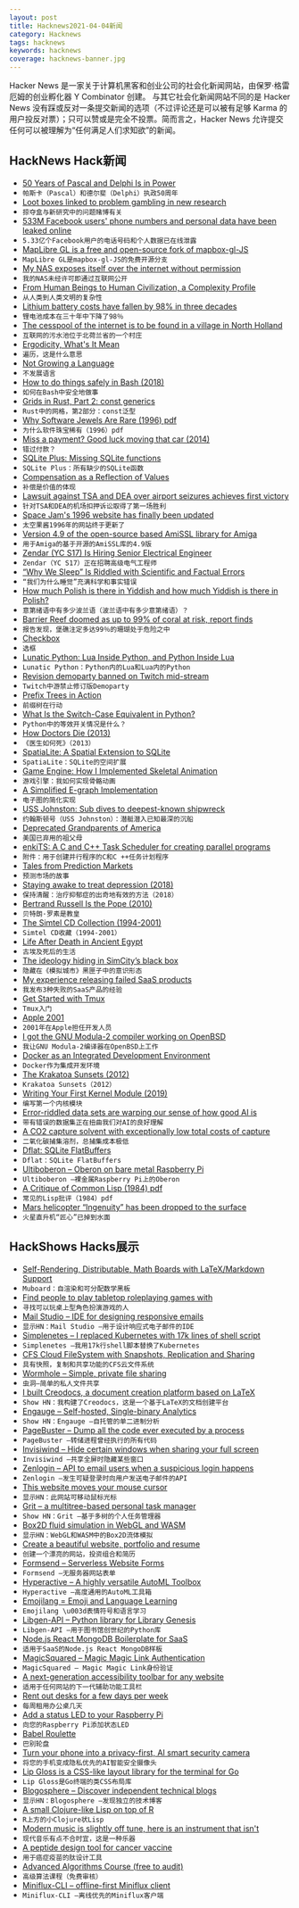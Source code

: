 ```yaml
---
layout: post
title: Hacknews2021-04-04新闻
category: Hacknews
tags: hacknews
keywords: hacknews
coverage: hacknews-banner.jpg
---
```


Hacker News 是一家关于计算机黑客和创业公司的社会化新闻网站，由保罗·格雷厄姆的创业孵化器 Y Combinator 创建。
与其它社会化新闻网站不同的是 Hacker News 没有踩或反对一条提交新闻的选项（不过评论还是可以被有足够 Karma 的用户投反对票）；只可以赞或是完全不投票。简而言之，Hacker News 允许提交任何可以被理解为“任何满足人们求知欲”的新闻。

## HackNews Hack新闻


- [50 Years of Pascal and Delphi Is in Power](https://blog.marcocantu.com/blog/2021-march-50years-pascal.html)
- `帕斯卡（Pascal）和德尔斐（Delphi）执政50周年`
- [Loot boxes linked to problem gambling in new research](https://www.bbc.co.uk/news/technology-56614281)
- `掠夺盒与新研究中的问题赌博有关`
- [533M Facebook users' phone numbers and personal data have been leaked online](https://www.businessinsider.com/stolen-data-of-533-million-facebook-users-leaked-online-2021-4)
- `5.33亿个Facebook用户的电话号码和个人数据已在线泄露`
- [MapLibre GL is a free and open-source fork of mapbox-gl-JS](https://github.com/maplibre/maplibre-gl-js)
- `MapLibre GL是mapbox-gl-JS的免费开源分支`
- [My NAS exposes itself over the internet without permission](https://kn100.me/terramaster-nas-exposing-itself-over-upnp/)
- `我的NAS未经许可即通过互联网公开`
- [From Human Beings to Human Civilization, a Complexity Profile](https://necsi.edu/complexity-rising-from-human-beings-to-human-civilization-a-complexity-profile)
- `从人类到人类文明的复杂性`
- [Lithium battery costs have fallen by 98% in three decades](https://www.economist.com/graphic-detail/2021/03/31/lithium-battery-costs-have-fallen-by-98-in-three-decades)
- `锂电池成本在三十年中下降了98％`
- [The cesspool of the internet is to be found in a village in North Holland](https://www.nrc.nl/nieuws/2021/04/02/the-cesspool-of-the-internet-is-to-be-found-in-a-village-in-north-holland-a4038369)
- `互联网的污水池位于北荷兰省的一个村庄`
- [Ergodicity, What's It Mean](https://avoidboringpeople.substack.com/p/ergodicity-whats-it-mean)
- `遍历，这是什么意思`
- [Not Growing a Language](https://kevingal.com/blog/java-overloading.html)
- `不发展语言`
- [How to do things safely in Bash (2018)](https://github.com/anordal/shellharden/blob/master/how_to_do_things_safely_in_bash.md)
- `如何在Bash中安全地做事`
- [Grids in Rust, Part 2: const generics](https://blog.adamchalmers.com/grids-2/)
- `Rust中的网格，第2部分：const泛型`
- [Why Software Jewels Are Rare (1996) pdf](http://www.cse.msu.edu/~cse870/Input/SS2002/MiniProject/Sources/r2057.pdf)
- `为什么软件珠宝稀有（1996）pdf`
- [Miss a payment? Good luck moving that car (2014)](https://dealbook.nytimes.com/2014/09/24/miss-a-payment-good-luck-moving-that-car/)
- `错过付款？`
- [SQLite Plus: Missing SQLite functions](https://github.com/nalgeon/sqlite-plus/)
- `SQLite Plus：所有缺少的SQLite函数`
- [Compensation as a Reflection of Values](http://dtrace.org/blogs/bmc/2021/03/04/compensation-as-a-reflection-of-values/)
- `补偿是价值的体现`
- [Lawsuit against TSA and DEA over airport seizures achieves first victory](https://ij.org/press-release/major-class-action-lawsuit-against-tsa-and-dea-over-airport-seizures-achieves-first-round-victory/)
- `针对TSA和DEA的机场扣押诉讼取得了第一场胜利`
- [Space Jam's 1996 website has finally been updated](item?id=26682980)
- `太空果酱1996年的网站终于更新了`
- [Version 4.9 of the open-source based AmiSSL library for Amiga](http://aminet.net/package/util/libs/AmiSSL-4.9)
- `用于Amiga的基于开源的AmiSSL库的4.9版`
- [Zendar (YC S17) Is Hiring Senior Electrical Engineer](https://jobs.ashbyhq.com/zendar/e72f4909-557e-4402-abd5-e16791883040)
- `Zendar（YC S17）正在招聘高级电气工程师`
- [“Why We Sleep” Is Riddled with Scientific and Factual Errors](https://guzey.com/books/why-we-sleep/)
- `“我们为什么睡觉”充满科学和事实错误`
- [How much Polish is there in Yiddish and how much Yiddish is there in Polish?](https://culture.pl/en/article/how-much-polish-is-there-in-yiddish-and-how-much-yiddish-is-there-in-polish)
- `意第绪语中有多少波兰语（波兰语中有多少意第绪语）？`
- [Barrier Reef doomed as up to 99% of coral at risk, report finds](https://www.smh.com.au/environment/climate-change/barrier-reef-doomed-as-up-to-99-percent-of-coral-at-risk-report-finds-20210331-p57fng.html)
- `报告发现，堡礁注定多达99％的珊瑚处于危险之中`
- [Checkbox](https://chromakode.com/post/checkbox)
- `选框`
- [Lunatic Python: Lua Inside Python, and Python Inside Lua](https://labix.org/lunatic-python)
- `Lunatic Python：Python内的Lua和Lua内的Python`
- [Revision demoparty banned on Twitch mid-stream](https://twitter.com/revision_party/status/1378427185518764034)
- `Twitch中游禁止修订版Demoparty`
- [Prefix Trees in Action](https://medium.com/amboss/prefix-trees-in-action-404a6105b6d5)
- `前缀树在行动`
- [What Is the Switch-Case Equivalent in Python?](https://pakstech.com/blog/python-switch-case/)
- `Python中的等效开关情况是什么？`
- [How Doctors Die (2013)](https://www.saturdayeveningpost.com/2013/03/how-doctors-die/)
- `《医生如何死》（2013）`
- [SpatiaLite: A Spatial Extension to SQLite](https://www.gaia-gis.it/fossil/libspatialite/index)
- `SpatiaLite：SQLite的空间扩展`
- [Game Engine: How I Implemented Skeletal Animation](https://vladh.net/articles/game-engine-skeletal-animation.html)
- `游戏引擎：我如何实现骨骼动画`
- [A Simplified E-graph Implementation](https://www.philipzucker.com/a-simplified-egraph/)
- `电子图的简化实现`
- [USS Johnston: Sub dives to deepest-known shipwreck](https://www.bbc.co.uk/news/science-environment-56608713)
- `约翰斯顿号（USS Johnston）：潜艇潜入已知最深的沉船`
- [Deprecated Grandparents of America](https://newsletter.eternityhacks.com/issues/deprecated-grandparents-of-america-481456)
- `美国已弃用的祖父母`
- [enkiTS: A C and C++ Task Scheduler for creating parallel programs](https://github.com/dougbinks/enkiTS)
- `附件：用于创建并行程序的C和C ++任务计划程序`
- [Tales from Prediction Markets](https://misinfounderload.substack.com/p/tales-from-prediction-markets)
- `预测市场的故事`
- [Staying awake to treat depression (2018)](https://mosaicscience.com/story/staying-awake-surprisingly-effective-way-treat-depression/)
- `保持清醒：治疗抑郁症的出奇地有效的方法（2018）`
- [Bertrand Russell Is the Pope (2010)](http://ceadserv1.nku.edu/longa//classes/mat385_resources/docs/russellpope.html)
- `贝特朗·罗素是教皇`
- [The Simtel CD Collection (1994-2001)](http://cd.textfiles.com/simtel/)
- `Simtel CD收藏（1994-2001）`
- [Life After Death in Ancient Egypt](https://www.historytoday.com/archive/history-matters/life-after-death-ancient-egypt)
- `古埃及死后的生活`
- [The ideology hiding in SimCity’s black box](https://www.polygon.com/videos/2021/4/1/22352583/simcity-hidden-politics-ideology-urban-dynamics)
- `隐藏在《模拟城市》黑匣子中的意识形态`
- [My experience releasing failed SaaS products](https://mmartinfahy.medium.com/my-experience-releasing-3-failed-saas-products-44e61cbde424)
- `我发布3种失败的SaaS产品的经验`
- [Get Started with Tmux](https://sunainapai.in/blog/get-started-with-tmux/)
- `Tmux入门`
- [Apple 2001](https://corecursive.com/063-apple-2001/)
- `2001年在Apple担任开发人员`
- [I got the GNU Modula-2 compiler working on OpenBSD](https://briancallahan.net/blog/20210403.html)
- `我让GNU Modula-2编译器在OpenBSD上工作`
- [Docker as an Integrated Development Environment](https://medium.com/@ls12styler/docker-as-an-integrated-development-environment-95bc9b01d2c1)
- `Docker作为集成开发环境`
- [The Krakatoa Sunsets (2012)](https://publicdomainreview.org/essay/the-krakatoa-sunsets)
- `Krakatoa Sunsets（2012）`
- [Writing Your First Kernel Module (2019)](https://scottc130.medium.com/writing-your-first-kernel-module-98ae68edf0e)
- `编写第一个内核模块`
- [Error-riddled data sets are warping our sense of how good AI is](https://www.technologyreview.com/2021/04/01/1021619/ai-data-errors-warp-machine-learning-progress)
- `带有错误的数据集正在扭曲我们对AI的良好理解`
- [A CO2 capture solvent with exceptionally low total costs of capture](https://pubs.rsc.org/en/content/articlelanding/2020/ee/d0ee02585b#!divAbstract)
- `二氧化碳捕集溶剂，总捕集成本极低`
- [Dflat: SQLite FlatBuffers](https://github.com/liuliu/dflat)
- `Dflat：SQLite FlatBuffers`
- [Ultiboberon – Oberon on bare metal Raspberry Pi](https://github.com/MGreim/ultiboberon)
- `Ultiboberon –裸金属Raspberry Pi上的Oberon`
- [A Critique of Common Lisp (1984) pdf](https://www.dreamsongs.com/Files/clcrit.pdf)
- `常见的Lisp批评（1984）pdf`
- [Mars helicopter “Ingenuity” has been dropped to the surface](https://twitter.com/NASAJPL/status/1378513754241961985)
- `火星直升机“匠心”已掉到水面`


## HackShows Hacks展示

- [ Self-Rendering, Distributable, Math Boards with LaTeX/Markdown Support](https://github.com/susam/muboard)
- `Muboard：自渲染和可分配数学黑板`
- [ Find people to play tabletop roleplaying games with](https://roleplayful.com/)
- `寻找可以玩桌上型角色扮演游戏的人`
- [ Mail Studio – IDE for designing responsive emails](https://mailstudio.app/)
- `显示HN：Mail Studio –用于设计响应式电子邮件的IDE`
- [ Simplenetes – I replaced Kubernetes with 17k lines of shell script](https://github.com/simplenetes-io/simplenetes)
- `Simplenetes –我用17k行shell脚本替换了Kubernetes`
- [ CFS Cloud FileSystem with Snapshots, Replication and Sharing](https://cfs.stokeo.com/cfs/)
- `具有快照，复制和共享功能的CFS云文件系统`
- [ Wormhole – Simple, private file sharing](https://wormhole.app/?ref=hn)
- `虫洞–简单的私人文件共享`
- [ I built Creodocs, a document creation platform based on LaTeX](https://www.creodocs.com)
- `Show HN：我构建了Creodocs，这是一个基于LaTeX的文档创建平台`
- [ Engauge – Self-hosted, Single-binary Analytics](https://github.com/EngaugeAI/engauge)
- `Show HN：Engauge –自托管的单二进制分析`
- [ PageBuster – Dump all the code ever executed by a process](https://github.com/revng/pagebuster)
- `PageBuster –转储进程曾经执行的所有代码`
- [ Invisiwind – Hide certain windows when sharing your full screen](https://github.com/radiantly/Invisiwind)
- `Invisiwind –共享全屏时隐藏某些窗口`
- [ Zenlogin – API to email users when a suspicious login happens](https://zenlogin.co/)
- `Zenlogin –发生可疑登录时向用户发送电子邮件的API`
- [ This website moves your mouse cursor](https://www.attejuvonen.fi/mouse/)
- `显示HN：此网站可移动鼠标光标`
- [ Grit – a multitree-based personal task manager](https://github.com/climech/grit)
- `Show HN：Grit –基于多树的个人任务管理器`
- [ Box2D fluid simulation in WebGL and WASM](https://birchlabs.co.uk/box2d-wasm-liquidfun/)
- `显示HN：WebGL和WASM中的Box2D流体模拟`
- [ Create a beautiful website, portfolio and resume](https://www.resoume.com)
- `创建一个漂亮的网站，投资组合和简历`
- [ Formsend – Serverless Website Forms](https://formsend.org/?ref=hn)
- `Formsend –无服务器网站表单`
- [ Hyperactive – A highly versatile AutoML Toolbox](https://github.com/SimonBlanke/Hyperactive)
- `Hyperactive –高度通用的AutoML工具箱`
- [ Emojilang = Emoji and Language Learning](https://play.google.com/store/apps/details?id=com.emojilang&)
- `Emojilang \u003d表情符号和语言学习`
- [ Libgen-API – Python library for Library Genesis](https://github.com/harrison-broadbent/libgen-api/)
- `Libgen-API –用于图书馆创世纪的Python库`
- [ Node.js React MongoDB Boilerplate for SaaS](https://demorocket.vercel.app/)
- `适用于SaaS的Node.js React MongoDB样板`
- [ MagicSquared – Magic Magic Link Authentication](https://magicsquared.net/)
- `MagicSquared – Magic Magic Link身份验证`
- [ A next-generation accessibility toolbar for any website](https://pagespeaker.com)
- `适用于任何网站的下一代辅助功能工具栏`
- [ Rent out desks for a few days per week](https://share-your-office.webflow.io/)
- `每周租用办公桌几天`
- [ Add a status LED to your Raspberry Pi](https://levelup.gitconnected.com/add-a-status-led-to-your-raspberry-pi-d3718846d66b)
- `向您的Raspberry Pi添加状态LED`
- [ Babel Roulette](https://tonycodes.com/BabelRoulettePost)
- `巴别轮盘`
- [ Turn your phone into a privacy-first, AI smart security camera](http://ai-cam.app)
- `将您的手机变成隐私优先的AI智能安全摄像头`
- [ Lip Gloss is a CSS-like layout library for the terminal for Go](https://github.com/charmbracelet/lipgloss)
- `Lip Gloss是Go终端的类CSS布局库`
- [ Blogosphere – Discover independent technical blogs](https://bilbof.com/blogosphere)
- `显示HN：Blogosphere –发现独立的技术博客`
- [ A small Clojure-like Lisp on top of R](https://github.com/dirkschumacher/llr)
- `R上方的小Clojure状Lisp`
- [ Modern music is slightly off tune, here is an instrument that isn't](https://mhauru.org/jintone/?helpExpanded%3Dtrue%26)
- `现代音乐有点不合时宜，这是一种乐器`
- [ A peptide design tool for cancer vaccine](item?id=26684799)
- `用于癌症疫苗的肽设计工具`
- [ Advanced Algorithms Course (free to audit)](https://qvault.io/advanced-algorithms-course/)
- `高级算法课程（免费审核）`
- [ Miniflux-CLI – offline-first Miniflux client](item?id=26685058)
- `Miniflux-CLI –离线优先的Miniflux客户端`

